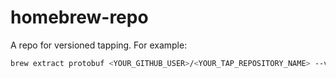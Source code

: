 # homebrew-repo

A repo for versioned tapping. For example:
```bash
brew extract protobuf <YOUR_GITHUB_USER>/<YOUR_TAP_REPOSITORY_NAME> --version=3.10.0
```
